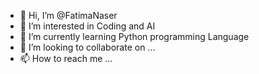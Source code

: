 - 👋 Hi, I’m @FatimaNaser
- 👀 I’m interested in Coding and AI
- 🌱 I’m currently learning Python programming Language 
- 💞️ I’m looking to collaborate on ...
- 📫 How to reach me ...

<!---
FatimaNaser/FatimaNaser is a ✨ special ✨ repository because its `README.md` (this file) appears on your GitHub profile.
You can click the Preview link to take a look at your changes.
--->
